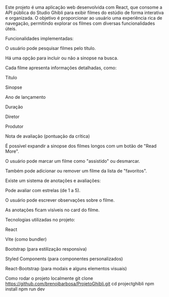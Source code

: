 Este projeto é uma aplicação web desenvolvida com React, que consome a API pública do Studio Ghibli para exibir filmes do estúdio de forma interativa e organizada. O objetivo é proporcionar ao usuário uma experiência rica de navegação, permitindo explorar os filmes com diversas funcionalidades úteis.

Funcionalidades implementadas:

O usuário pode pesquisar filmes pelo título.

Há uma opção para incluir ou não a sinopse na busca.

Cada filme apresenta informações detalhadas, como:

Título

Sinopse

Ano de lançamento

Duração

Diretor

Produtor

Nota de avaliação (pontuação da crítica)

É possível expandir a sinopse dos filmes longos com um botão de "Read More".

O usuário pode marcar um filme como "assistido" ou desmarcar.

Também pode adicionar ou remover um filme da lista de "favoritos".

Existe um sistema de anotações e avaliações:

Pode avaliar com estrelas (de 1 a 5).

O usuário pode escrever observações sobre o filme.

As anotações ficam visíveis no card do filme.

Tecnologias utilizadas no projeto:

React


Vite (como bundler)

Bootstrap (para estilização responsiva)

Styled Components (para componentes personalizados)

React-Bootstrap (para modais e alguns elementos visuais)

Como rodar o projeto localmente
git clone https://github.com/brenojbarbosa/ProjetoGhibli.git
cd projectghibli
npm install
npm run dev

